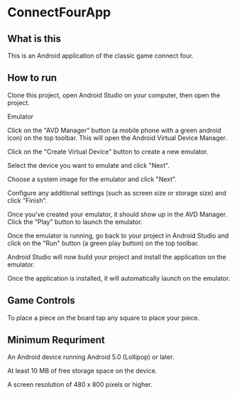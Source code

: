 # ConnectFourApp
## What is this 
This is an Android application of the classic game connect four. 

## How to run
Clone this project, open Android Studio on your computer, then open the project.

Emulator 

Click on the "AVD Manager" button (a mobile phone with a green android icon) on the top toolbar. This will open the Android Virtual Device Manager.

Click on the "Create Virtual Device" button to create a new emulator.

Select the device you want to emulate and click "Next".

Choose a system image for the emulator and click "Next".

Configure any additional settings (such as screen size or storage size) and click "Finish".

Once you've created your emulator, it should show up in the AVD Manager. Click the "Play" button to launch the emulator.

Once the emulator is running, go back to your project in Android Studio and click on the "Run" button (a green play button) on the top toolbar.

Android Studio will now build your project and install the application on the emulator.

Once the application is installed, it will automatically launch on the emulator.


## Game Controls
To place a piece on the board tap any square to place your piece.

## Minimum Requriment 
An Android device running Android 5.0 (Lollipop) or later.

At least 10 MB of free storage space on the device.

A screen resolution of 480 x 800 pixels or higher.
